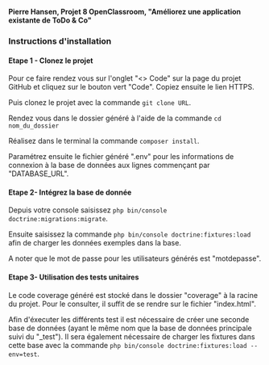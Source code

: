 **Pierre Hansen, Projet 8 OpenClassroom, "Améliorez une application existante de ToDo & Co"**
### Instructions d'installation
#### Etape 1 - **Clonez le projet**

Pour ce faire rendez vous sur l'onglet "<> Code" sur la page du projet GitHub et cliquez sur le bouton vert "Code". Copiez ensuite le lien HTTPS.  

Puis clonez le projet avec la commande `git clone URL`.  

Rendez vous dans le dossier généré à l'aide de la commande `cd nom_du_dossier`

Réalisez dans le terminal la commande `composer install`.  

Paramétrez ensuite le fichier généré ".env" pour les informations de connexion à la base de données aux lignes commençant par "DATABASE_URL".

#### Etape 2- **Intégrez la base de donnée**

Depuis votre console saisissez `php bin/console doctrine:migrations:migrate`.

Ensuite saisissez la commande `php bin/console doctrine:fixtures:load` afin de charger les données exemples dans la base. 

A noter que le mot de passe pour les utilisateurs générés est "motdepasse". 

#### Etape 3- **Utilisation des tests unitaires**

Le code coverage généré est stocké dans le dossier "coverage" à la racine du projet. Pour le consulter, il suffit de se rendre sur le fichier "index.html".

Afin d'éxecuter les différents test il est nécessaire de créer une seconde base de données (ayant le même nom que la base de données principale suivi du "_test"). Il sera également nécessaire de charger les fixtures dans cette base avec la commande `php bin/console doctrine:fixtures:load --env=test`.
